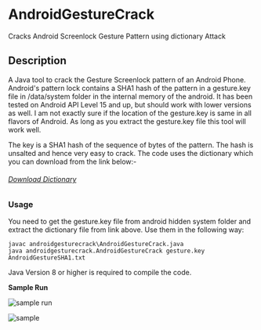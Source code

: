 # AndroidGestureCrack

Cracks Android Screenlock Gesture Pattern using dictionary Attack

## Description

A Java tool to crack the Gesture Screenlock pattern of an Android Phone. Android's pattern lock contains a SHA1 hash of the pattern in a gesture.key file in /data/system folder in the internal memory of the android. It has been tested on Android API Level 15 and up, but should work with lower versions as well. I am not exactly sure if the location of the gesture.key is same in all flavors of Android. As long as you extract the gesture.key file this tool will work well.

The key is a SHA1 hash of the sequence of bytes of the pattern. The hash is unsalted and hence very easy to crack. The code uses the dictionary which you can download from the link below:-

###### [Download Dictionary](http://www.android-forensics.com/tools/AndroidGestureSHA1.rar)

### Usage

You need to get the gesture.key file from android hidden system folder and extract the dictionary file from link above. Use them in the following way:

    javac androidgesturecrack\AndroidGestureCrack.java
    java androidgesturecrack.AndroidGestureCrack gesture.key AndroidGestureSHA1.txt

Java Version 8 or higher is required to compile the code.

__Sample Run__

![sample run](http://imgur.com/gTkzJ6p.png)

![sample](http://i.imgur.com/rlnoKvL.png)

